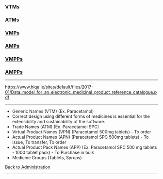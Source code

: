 
### [VTMs](https://github.com/hmislk/hmis/wiki/Virtual-Therapeutic-Moieties-(VTMs))
### [ATMs](https://github.com/hmislk/hmis/wiki/Actual-Therapeutic-Moieties-(ATMs))

### [VMPs](https://github.com/hmislk/hmis/wiki/Virtual-Medicinal-Products-(VMPs))
### [AMPs]()

### [VMPPs]()
### [AMPPs]()



***
https://www.hiqa.ie/sites/default/files/2017-01/Data_model_for_an_electronic_medicinal_product_reference_catalogue.pdf
***





* Generic Names (VTM) (Ex. Paracetamol)
* Correct design using different forms of medicines is essential for the extensibility and sustainability of the software.
* Trade Names (ATM) (Ex. Paracetamol SPC)
* Virtual Product Names (VPN) (Paracetamol 500mg tablets) - To order
* Actual Product Names (APN) (Paracetamol SPC 500mg tablets) - To Issue, To transfer, To order
* Actual Product Pack Names (APP) (Ex. Paracetamol SPC 500 mg tablets - 1000 tablet pack) - To Purchase in bulk
* Medicine Groups (Tablets, Syrups)



[Back to Administration](https://github.com/hmislk/hmis/wiki/Pharmacy-Administration)
***
